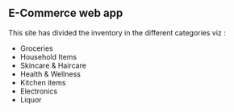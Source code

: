 ## E-Commerce web app

This site has divided the inventory in the different categories viz :

- Groceries
- Household Items
- Skincare & Haircare
- Health & Wellness
- Kitchen items
- Electronics 
- Liquor

